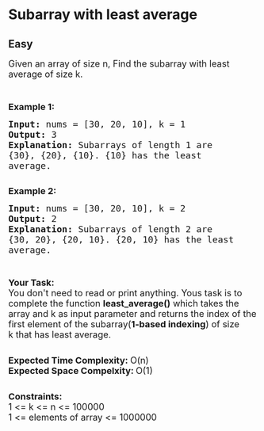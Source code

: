 # Subarray with least average
## Easy
<div class="problems_problem_content__Xm_eO"><p><span style="font-size:18px">Given an array of size n, Find the subarray with least average of size k.</span></p>

<p>&nbsp;</p>

<p><span style="font-size:18px"><strong>Example 1:</strong></span></p>

<pre><span style="font-size:18px"><strong>Input: </strong>nums = [30, 20, 10], k = 1
<strong>Output: </strong>3
<strong>Explanation: </strong>Subarrays of length 1 are
{30}, {20}, {10}. {10} has the least 
average.
</span>
</pre>

<p><span style="font-size:18px"><strong>Example 2:</strong></span></p>

<pre><span style="font-size:18px"><strong>Input: </strong>nums = [30, 20, 10], k = 2
<strong>Output: </strong>2
<strong>Explanation: </strong>Subarrays of length 2 are
{30, 20}, {20, 10}. {20, 10} has the least 
average.</span>
</pre>

<p>&nbsp;</p>

<p><span style="font-size:18px"><strong>Your Task:</strong><br>
You don't need to read or print anything. Yous task is to complete the function&nbsp;<strong>least_average()</strong>&nbsp;which takes the array and k as input parameter and returns the index of the first element of the subarray(<strong>1-based indexing</strong>)&nbsp;of size k&nbsp;that has least average.</span><br>
&nbsp;</p>

<p><span style="font-size:18px"><strong>Expected Time Complexity:&nbsp;</strong>O(n)<br>
<strong>Expected Space Compelxity:&nbsp;</strong>O(1)</span><br>
&nbsp;</p>

<p><span style="font-size:18px"><strong>Constraints:</strong><br>
1 &lt;= k &lt;= n &lt;= 100000<br>
1 &lt;= elements of array &lt;= 1000000</span></p>
</div>